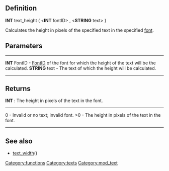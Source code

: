 Definition
----------

**INT** text\_height ( &lt;**INT** fontID&gt; , &lt;**STRING** text&gt;
)

Calculates the height in pixels of the specified text in the specified
[font](font "wikilink").

Parameters
----------

  ----------------- ----------------------------------------------------------------------------------------------------
  **INT** FontID    - [FontID](FontID "wikilink") of the font for which the height of the text will be the calculated.
  **STRING** text   - The text of which the height will be calculated.
  ----------------- ----------------------------------------------------------------------------------------------------

Returns
-------

**INT** : The height in pixels of the text in the font.

  ------- -------------------------------------------------
  0       - Invalid or no text; invalid font.
  &gt;0   - The height in pixels of the text in the font.
  ------- -------------------------------------------------

See also
--------

-   [text\_width](text_width "wikilink")()

<Category:functions> <Category:texts> <Category:mod_text>
